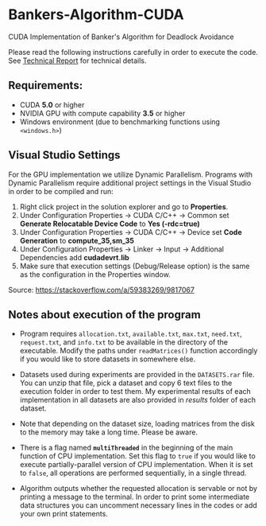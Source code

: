 # Bankers-Algorithm-CUDA
CUDA Implementation of Banker's Algorithm for Deadlock Avoidance

Please read the following instructions carefully in order to execute the code. See [Technical Report](final_report.pdf) for technical details.

## Requirements:

* CUDA **5.0** or higher
* NVIDIA GPU with compute capability **3.5** or higher
* Windows environment (due to benchmarking functions using `<windows.h>`)

## Visual Studio Settings
For the GPU implementation we utilize Dynamic Parallelism. Programs with Dynamic Parallelism require additional project settings in the Visual Studio in order to be compiled and run:

1. Right click project in the solution explorer and go to **Properties**.
2. Under Configuration Properties -> CUDA C/C++ -> Common set **Generate Relocatable Device Code** to **Yes (-rdc=true)**
3. Under Configuration Properties -> CUDA C/C++ -> Device set **Code Generation** to **compute_35,sm_35**
4. Under Configuration Properties -> Linker -> Input -> Additional Dependencies add **cudadevrt.lib**
5. Make sure that execution settings (Debug/Release option) is the same as the configuration in the Properties window.

Source: https://stackoverflow.com/a/59383269/9817067

## Notes about execution of the program
* Program requires `allocation.txt`, `available.txt`, `max.txt`, `need.txt`, `request.txt`, and `info.txt` to be available in the directory of the executable. Modify the paths under `readMatrices()` function accordingly if you would like to store datasets in somewhere else.

* Datasets used during experiments are provided in the `DATASETS.rar` file. You can unzip that file, pick a dataset and copy 6 text files to the execution folder in order to test them. My experimental results of each implementation in all datasets are also provided in _results_ folder of each dataset.

* Note that depending on the dataset size, loading matrices from the disk to the memory may take a long time. Please be aware.

* There is a flag named **`multiThreaded`** in the beginning of the main function of CPU implementation. Set this flag to `true` if you would like to execute partially-parallel version of CPU implementation. When it is set to `false`, all operations are performed sequentially, in a single thread.

* Algorithm outputs whether the requested allocation is servable or not by printing a message to the terminal. In order to print some intermediate data structures you can uncomment necessary lines in the codes or add your own print statements.
